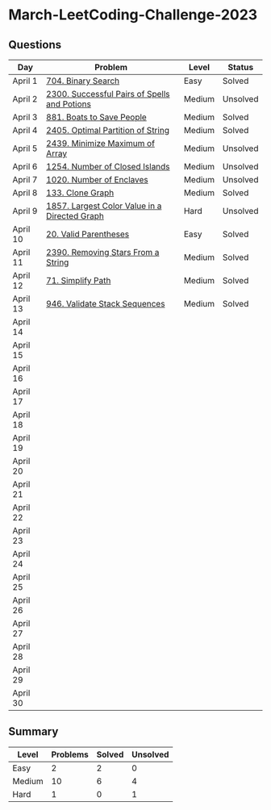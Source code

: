 # March-LeetCoding-Challenge-2023

## Questions
| Day | Problem | Level | Status |
| --- | --- | --- | --- |
| April 1 | [704. Binary Search](https://leetcode.com/problems/binary-search/) | Easy | Solved |
| April 2 | [2300. Successful Pairs of Spells and Potions](https://leetcode.com/problems/successful-pairs-of-spells-and-potions/) | Medium | Unsolved |
| April 3 | [881. Boats to Save People](https://leetcode.com/problems/boats-to-save-people/) | Medium | Solved |
| April 4 | [2405. Optimal Partition of String](https://leetcode.com/problems/optimal-partition-of-string/) | Medium | Solved |
| April 5 | [2439. Minimize Maximum of Array](https://leetcode.com/problems/minimize-maximum-of-array/) | Medium | Unsolved |
| April 6 | [1254. Number of Closed Islands](https://leetcode.com/problems/number-of-closed-islands/) | Medium | Unsolved |
| April 7 | [1020. Number of Enclaves](https://leetcode.com/problems/number-of-enclaves/) | Medium | Unsolved |
| April 8 | [133. Clone Graph](https://leetcode.com/problems/clone-graph/) | Medium | Solved |
| April 9 | [1857. Largest Color Value in a Directed Graph](https://leetcode.com/problems/largest-color-value-in-a-directed-graph/) | Hard | Unsolved |
| April 10 | [20. Valid Parentheses](https://leetcode.com/problems/valid-parentheses/) | Easy | Solved |
| April 11 | [2390. Removing Stars From a String](https://leetcode.com/problems/removing-stars-from-a-string/) | Medium | Solved |
| April 12 | [71. Simplify Path](https://leetcode.com/problems/simplify-path/) | Medium | Solved |
| April 13 | [946. Validate Stack Sequences](https://leetcode.com/problems/validate-stack-sequences/) | Medium | Solved |
| April 14 | []() |  |  |
| April 15 | []() |  |  |
| April 16 | []() |  |  |
| April 17 | []() |  |  |
| April 18 | []() |  |  |
| April 19 | []() |  |  |
| April 20 | []() |  |  |
| April 21 | []() |  |  |
| April 22 | []() |  |  |
| April 23 | []() |  |  |
| April 24 | []() |  |  |
| April 25 | []() |  |  |
| April 26 | []() |  |  |
| April 27 | []() |  |  |
| April 28 | []() |  |  |
| April 29 | []() |  |  |
| April 30 | []() |  |  |

## Summary
| Level  | Problems | Solved | Unsolved |
| ---    | --- | --- | --- |
| Easy   | 2 | 2 | 0 |
| Medium | 10 | 6 | 4 |
| Hard   | 1 | 0 | 1 |
